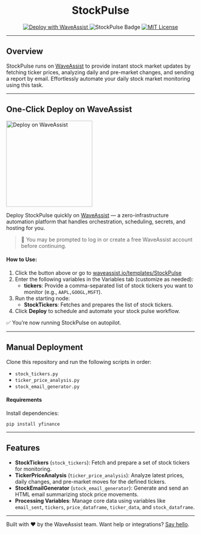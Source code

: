 <h1 align="center">StockPulse</h1>

<p align="center">
  <a href="https://waveassist.io/templates/StockPulse">
    <img src="https://img.shields.io/badge/Deploy_with-WaveAssist-007F3B" alt="Deploy with WaveAssist" />
  </a>
  <img src="https://img.shields.io/badge/StockPulse-AI%20Powered%20Stock%20Updates-blue" alt="StockPulse Badge" />
  <a href="https://opensource.org/licenses/MIT">
    <img src="https://img.shields.io/badge/License-MIT-yellow.svg" alt="MIT License" />
  </a>
</p>

---

## Overview

StockPulse runs on [WaveAssist](https://waveassist.io) to provide instant stock market updates by fetching ticker prices, analyzing daily and pre-market changes, and sending a report by email. Effortlessly automate your daily stock market monitoring using this task.

---

## One-Click Deploy on WaveAssist

<p>
  <a href="https://waveassist.io/templates/StockPulse" target="_blank">
    <img src="https://waveassistapps.s3.us-east-1.amazonaws.com/public/Button.png" alt="Deploy on WaveAssist" width="230" />
  </a>
</p>

Deploy StockPulse quickly on [WaveAssist](https://waveassist.io) — a zero-infrastructure automation platform that handles orchestration, scheduling, secrets, and hosting for you.

> 🔐 You may be prompted to log in or create a free WaveAssist account before continuing.

#### How to Use:

1. Click the button above or go to [waveassist.io/templates/StockPulse](https://waveassist.io/templates/StockPulse)
2. Enter the following variables in the Variables tab (customize as needed):
    - **tickers**: Provide a comma-separated list of stock tickers you want to monitor (e.g., `AAPL,GOOGL,MSFT`).
3. Run the starting node:
   - **StockTickers**: Fetches and prepares the list of stock tickers.
4. Click **Deploy** to schedule and automate your stock pulse workflow.

✅ You’re now running StockPulse on autopilot.

---

## Manual Deployment

Clone this repository and run the following scripts in order:

* `stock_tickers.py`
* `ticker_price_analysis.py`
* `stock_email_generator.py`

#### Requirements

Install dependencies:

```
pip install yfinance
```

---

## Features

* **StockTickers** (`stock_tickers`): Fetch and prepare a set of stock tickers for monitoring.
* **TickerPriceAnalysis** (`ticker_price_analysis`): Analyze latest prices, daily changes, and pre-market moves for the defined tickers.
* **StockEmailGenerator** (`stock_email_generator`): Generate and send an HTML email summarizing stock price movements.
* **Processing Variables**: Manage core data using variables like `email_sent`, `tickers`, `price_dataframe`, `ticker_data`, and `stock_dataframe`.

---

Built with ❤️ by the WaveAssist team. Want help or integrations? [Say hello](https://waveassist.io).
